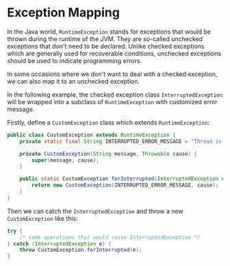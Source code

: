 # Exception Mapping

In the Java world, `RuntimeException` stands for exceptions that would be thrown during the runtime of the JVM. They are so-called unchecked exceptions that don't need to be declared. Unlike checked exceptions which are generally used for recoverable conditions, unchecked exceptions should be used to indicate programming errors.

In some occasions where we don't want to deal with a checked exception, we can also map it to an unchecked exception.

In the following example, the checked exception class `InterruptedException` will be wrapped into a subclass of `RuntimeException` with customized error message.

Firstly, define a `CustomException` class which extends `RuntimeException`:

```java
public class CustomException extends RuntimeException {
    private static final String INTERRUPTED_ERROR_MESSAGE = "Thread is interrupted";

    private CustomException(String message, Throwable cause) {
        super(message, cause);
    }

    public static CustomException forInterrupted(InterruptedException cause) {
        return new CustomException(INTERRUPTED_ERROR_MESSAGE, cause);
    }
}
```

Then we can catch the `InterruptedException` and throw a new `CustomException` like this:

```java
try {
    /* some operations that would raise InterruptedException */
} catch (InterruptedException e) {
    throw CustomException.forInterrupted(e);
}
```
